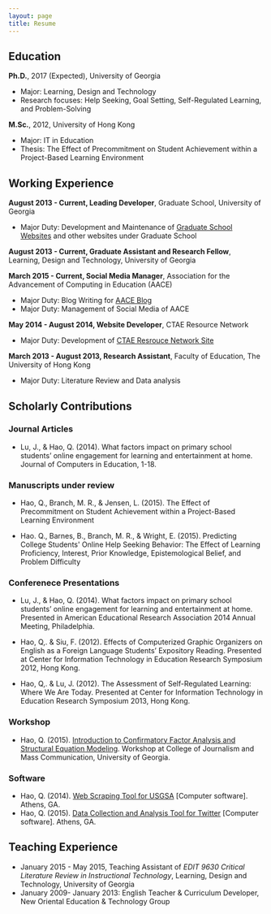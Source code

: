```yaml
---
layout: page
title: Resume
---
```


## Education

<strong>Ph.D.</strong>, 2017 (Expected), University of Georgia

* Major: Learning, Design and Technology
* Research focuses: Help Seeking, Goal Setting, Self-Regulated Learning, and Problem-Solving

<strong>M.Sc.</strong>, 2012, University of Hong Kong

* Major: IT in Education
* Thesis: The Effect of Precommitment on Student Achievement within a Project-Based Learning Environment

## Working Experience

<strong>August 2013 - Current, Leading Developer</strong>, Graduate School, University of Georgia

* Major Duty: Development and Maintenance of <a href="grad.uga.edu">Graduate School Websites</a> and other websites under Graduate School

<strong>August 2013 - Current, Graduate Assistant and Research Fellow</strong>, Learning, Design and Technology, University of Georgia

<strong>March 2015 - Current, Social Media Manager</strong>, Association for the Advancement of Computing in Education (AACE)

* Major Duty: Blog Writing for <a href="http://blog.aace.org/author/neohao/">AACE Blog</a>
* Major Duty: Management of Social Media of AACE

<strong>May 2014 - August 2014, Website Developer</strong>, CTAE Resource Network

* Major Duty: Development of <a href="http://gactaern.org/clusters/index.php">CTAE Resrouce Network Site</a>

<strong>March 2013 - August 2013, Research Assistant</strong>, Faculty of Education, The University of Hong Kong

* Major Duty: Literature Review and Data analysis

## Scholarly Contributions

### Journal Articles

* Lu, J., & Hao, Q. (2014). What factors impact on primary school students’ online engagement for learning and entertainment at home. Journal of Computers in Education, 1-18.

### Manuscripts under review

* Hao, Q., Branch, M. R., & Jensen, L. (2015). The Effect of Precommitment on Student Achievement within a Project-Based Learning Environment

* Hao. Q., Barnes, B., Branch, M. R., & Wright, E. (2015). Predicting College Students' Online Help Seeking Behavior: The Effect of Learning Proficiency, Interest, Prior Knowledge, Epistemological Belief, and Problem Difficulty

### Conferenece Presentations

* Lu, J., & Hao, Q. (2014). What factors impact on primary school students’ online engagement for learning and entertainment at home. Presented in American Educational Research Association 2014 Annual Meeting, Philadelphia.

* Hao, Q,. & Siu, F. (2012). Effects of Computerized Graphic Organizers on English as a Foreign Language Students’ Expository Reading. Presented at Center for Information Technology in Education Research Symposium 2012, Hong Kong.

* Hao, Q,. & Lu, J. (2012). The Assessment of Self-Regulated Learning: Where We Are Today. Presented at Center for Information Technology in Education Research Symposium 2013, Hong Kong.

### Workshop

* Hao, Q. (2015). <a href="http://neo-hao.github.io/sem/">Introduction to Confirmatory Factor Analysis and Structural Equation Modeling</a>. Workshop at College of Journalism and Mass Communication, University of Georgia.

### Software

* Hao, Q. (2014). <a href="https://github.com/Neo-Hao/Web-Scraping-from-USGSA">Web Scraping Tool for USGSA</a> [Computer software]. Athens, GA.
* Hao, Q. (2015). <a href="https://github.com/Neo-Hao/TwitterHashtagR">Data Collection and Analysis Tool for Twitter</a> [Computer software]. Athens, GA.

## Teaching Experience

* January 2015 - May 2015, Teaching Assistant of <em>EDIT 9630 Critical Literature Review in Instructional Technology</em>, Learning, Design and Technology, University of Georgia
* January 2009- January 2013: English Teacher & Curriculum Developer, New Oriental Education & Technology Group